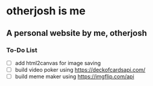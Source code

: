 # otherjosh is me
## A personal website by me, otherjosh

### To-Do List
- [ ] add html2canvas for image saving
- [ ] build video poker using https://deckofcardsapi.com/
- [ ] build meme maker using https://imgflip.com/api